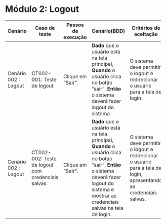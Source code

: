 # Módulo 2: Logout


| Cenário              | Caso de teste                                     | Passos de execução | Cenário(BDD)                                                 | Critérios de aceitação                                       | Resultados esperados                                         |
| -------------------- | ------------------------------------------------- | ------------------ | ------------------------------------------------------------ | ------------------------------------------------------------ | ------------------------------------------------------------ |
| Cenário 002 : Logout | CT002-001: Teste de logout                        | Clique em “Sair”.  | **Dado** que o usuário está na tela principal, **Quando** o usuário clica no botão “sair”, **Então** o sistema deverá fazer logout do sistema. | O sistema deve permitir o logout e redirecionar o usuário para a tela de login. | O usuário é redirecionado para a tela de login do sistema após clicar em  “sair”. |
| Cenário 002 : Logout | CT002-002: Teste de logout com credenciais salvas | Clique em “Sair”.  | **Dado** que o usuário está na tela principal, **Quando** o usuário clica no botão “sair”, **Então** o sistema deverá fazer logout do sistema e mostrar as credenciais salvas na tela de login. | O sistema deve permitir o logout e redirecionar o usuário para a tela de login, apresentando as credenciais salvas. | O usuário é redirecionado para a tela de login do sistema após clicar em  "sair", e terá as suas credenciais salvas. |

